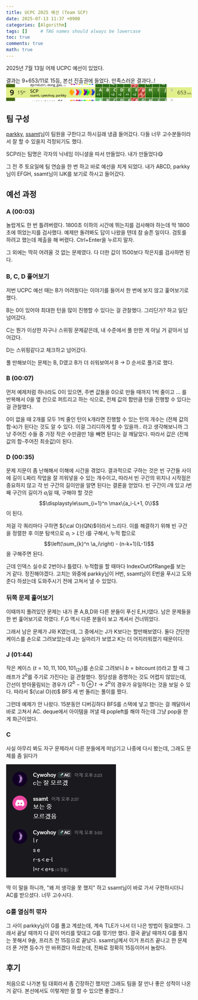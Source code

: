 ```yaml
---
title: UCPC 2025 예선 (Team SCP)
date: 2025-07-13 11:37 +0900
categories: [Algorithm]
tags: []     # TAG names should always be lowercase
toc: true
comments: true
math: true
---
```


2025년 7월 13일 어제 UCPC 예선이 있었다.

결과는 9+653/11로 15등, 본선 진출권에 들었다. 만족스러운 결과다..!
![스코어보드 15등](/assets/img/scp20251.png)

## 팀 구성
[parkky](https://codeforces.com/profile/parkky), [ssamt](https://codeforces.com/profile/ssamt)님이 팀원을 구한다고 하시길래 냉큼 들어갔다. 다들 너무 고수분들이라서 잘 할 수 있을지 걱정되기도 했다.

SCP라는 팀명은 각자의 닉네임 이니셜을 따서 만들었다. 내가 만들었다😋

그 전 주 토요일에 팀 연습을 한 번 하고 바로 예선을 치게 되었다. 내가 ABCD, parkky님이 EFGH, ssamt님이 IJK를 보기로 하시고 들어갔다.

## 예선 과정
### A (00:03)
놀랍게도 한 번 틀려버렸다. 1800초 이하의 시간에 뛰는지를 검사해야 하는데 딱 1800초에 뛰었는지를 검사했다. 예제만 돌려봐도 답이 나왔을 텐데 참 슬픈 일이다. 검토를 하려고 했는데 제출을 해 버렸다. Ctrl+Enter을 누르지 말자.

그 외에는 딱히 어려울 것 없는 문제였다. 다 더한 값이 1500보다 작은지를 검사하면 된다.

### B, C, D 훑어보기
저번 UCPC 예선 때는 B가 어려웠다는 이야기를 들어서 한 번에 보지 않고 훑어보기로 했다.

B는 0이 있어야 최대한 턴을 많이 진행할 수 있다는 걸 관찰했다. 그리딘가? 하고 일단 넘어갔다.

C는 뭔가 이상한 자구나 스위핑 문제같은데, 내 수준에서 풀 만한 게 아닐 거 같아서 넘어갔다.

D는 스위핑같다고 체크하고 넘어갔다.

풀 만해보이는 문제는 B, D였고 B가 더 쉬워보여서 B -> D 순서로 풀기로 했다.

### B (00:07)
먼저 예제처럼 하나라도 0이 있으면, 주변 값들을 0으로 만들 때까지 1씩 줄이고 ... 를 반복해서 0을 옆 칸으로 퍼트리고 하는 식으로, 전체 값의 합만큼 턴을 진행할 수 있다는 걸 관찰했다.

0이 없을 때 2개를 모두 1씩 줄인 턴이 k개라면 진행할 수 있는 턴의 개수는 (전체 값의 합-k)가 된다는 것도 알 수 있다. 이걸 그리디하게 할 수 있을까.. 라고 생각해보니까 그냥 주어진 수들 중 가장 작은 수만큼만 1을 빼면 된다는 걸 깨달았다. 따라서 값은 (전체 값의 합-주어진 최솟값)이 된다.

### D (00:35)
문제 지문이 좀 난해해서 이해에 시간을 겪었다. 결과적으로 구하는 것은 빈 구간들 사이에 길이 L짜리 작업을 잘 끼워넣을 수 있는 개수이고, 따라서 빈 구간의 위치나 시작점은 중요하지 않고 각 빈 구간의 길이만을 알면 된다는 결론을 얻었다. 빈 구간이 $i$개 있고 $i$번째 구간의 길이가 $a_i$일 때, 구해야 할 것은 $$\displaystyle\sum_{i=1}^n \max\{a_i-L+1, 0\}$$이 된다.

저걸 각 쿼리마다 구하면 ${\cal O}(QN)$이라서 느리다. 이를 해결하기 위해 빈 구간을 정렬한 후 이분 탐색으로 $a_i > L$인 $i$를 구해서, 누적 합으로 $$\left(\sum_{k}^n \a_i\right) - (n-k+1)(L-1)$$을 구해주면 된다.

근데 인덱스 실수로 2번이나 틀렸다. 누적합을 할 때마다 IndexOutOfRange를 보는 거 같다. 정진해야겠다. 고치는 와중에 parkky님이 H번, ssamt님이 E번을 푸시고 도와준다 하셨는데 도와주시기 전에 고쳐서 낼 수 있었다.

### 뒤쪽 문제 훑어보기
이때까지 풀려있던 문제는 내가 푼 A,B,D와 다른 분들이 푸신 E,H,I였다. 남은 문제들을 한 번 훑어보기로 하였다. F,G 역시 다른 분들이 보고 계셔서 건너뛰었다.

그래서 남은 문제가 J와 K였는데, 그 중에서는 J가 K보다는 할만해보였다. 둘다 간단한 케이스를 손으로 그려보았는데 J는 실마리가 보였고 K는 더 어지러워졌기 때문이다.

### J (01:44)
작은 케이스 ($t=10, 11, 100, 101_{(2)}$)를 손으로 그려보니 $b = \operatorname{bitcount}(t)$라고 할 때 그래프가 $2^b$를 주기로 가진다는 걸 관찰했다. 
정당성을 증명하는 것도 어렵지 않았는데, 간선이 받아올림되는 경우가 $(2^b-1) \oplus t \longrightarrow 2^b$의 경우가 유일하다는 것을 보일 수 있다. 따라서 ${\cal O}(t)$ BFS 세 번 돌리는 풀이를 짰다.

그런데 예제가 안 나왔다. 15분동안 디버깅하다 BFS를 스택에 넣고 했다는 걸 깨달아서 바로 고쳐서 AC. deque에서 아이템을 꺼낼 때 popleft를 해야 하는데 그냥 pop을 한 게 화근이었다.

### C
사실 아무리 봐도 자구 문제라서 다른 분들에게 떠넘기고 나중에 다시 봤는데, 그래도 문제를 좀 읽다가

![간단한 아이디어](/assets/img/scp20252.png)

딱 이 말을 하니까, "왜 저 생각을 못 했지" 하고 ssamt님이 바로 가서 구현하시더니 AC를 받으셨다. 너무 고수시다.

### G를 열심히 깎자
그 사이 parkky님이 G를 풀고 계셨는데, 계속 TLE가 나서 더 나은 방법이 필요했다. 그래서 끝날 때까지 다 같이 머리를 맞대고 G를 깎기만 했다. 
결국 끝날 때까지 G를 풀지는 못해서 9솔, 프리즈 전 15등으로 끝났다. ssamt님께서 이거 프리즈 끝나고 한 문제 더 푼 거면 등수가 안 바뀌겠다 하셨는데, 진짜로 정확히 15등이어서 놀랐다.


## 후기
처음으로 나가본 팀 대회라서 좀 긴장하긴 했지만 그래도 팀을 잘 만나 좋은 성적이 나온 거 같다. 본선에서도 이렇게만 잘 할 수 있으면 좋겠다..!